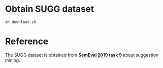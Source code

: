 # Obtain SUGG dataset
    sh download.sh
# Reference
The SUGG dataset is obtained from **[SemEval 2019 task 9](https://competitions.codalab.org/competitions/19955)** about suggestion mining.
